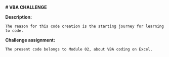 **# VBA CHALLENGE**

  **Description:**
  
    The reason for this code creation is the starting journey for learning to code.
  
  **Challenge assignment:**
  
    The present code belongs to Module 02, about VBA coding on Excel.
